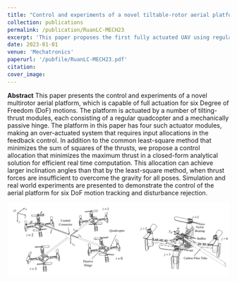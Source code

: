 ```yaml
---
title: "Control and experiments of a novel tiltable-rotor aerial platform comprising quadcopters and passive hinges"
collection: publications
permalink: /publication/RuanLC-MECH23
excerpt: 'This paper proposes the first fully actuated UAV using regular quadcopters and passive hinges as actuation modules.'
date: 2023-01-01
venue: 'Mechatronics'
paperurl: '/pubfile/RuanLC-MECH23.pdf'
citation: 
cover_image: 
---
```



**Abstract** This paper presents the control and experiments of a novel multirotor aerial platform, which is capable of full actuation for six Degree of Freedom (DoF) motions. The platform is actuated by a number of tilting-thrust modules, each consisting of a regular quadcopter and a mechanically passive hinge. The platform in this paper has four such actuator modules, making an over-actuated system that requires input allocations in the feedback control. In addition to the common least-square method that minimizes the sum of squares of the thrusts, we propose a control allocation that minimizes the maximum thrust in a closed-form analytical solution for efficient real time computation. This allocation can achieve larger inclination angles than that by the least-square method, when thrust forces are insufficient to overcome the gravity for all poses. Simulation and real world experiments are presented to demonstrate the control of the aerial platform for six DoF motion tracking and disturbance rejection.

![picture](/pubfile/RuanLC-MECH23.jpg)
